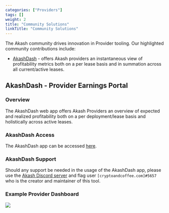 ```yaml
---
categories: ["Providers"]
tags: []
weight: 2
title: "Community Solutions"
linkTitle: "Community Solutions"
---
```


The Akash community drives innovation in Provider tooling. Our highlighted community contributions include:

- [AkashDash](#akashdash---provider-earnings-portal) - offers Akash providers an instantaneous view of profitability metrics both on a per lease basis and in summation across all current/active leases.


## AkashDash - Provider Earnings Portal

### Overview

The AkashDash web app offers Akash Providers an overview of expected and realized profitability both on a per deployment/lease basis and holistically across active leases.

### AkashDash Access

The AkashDash app can be accessed [here](https://akashdash.com/).

### AkashDash Support

Should any support be needed in the usage of the AkashDash app, please use the [Akash Discord server](https://discord.akash.network/) and flag user `[cryptoandcoffee.com]#5657` who is the creator and maintainer of this tool.&#x20;

### Example Provider Dashboard

![](../../assets/akashdash.png)
